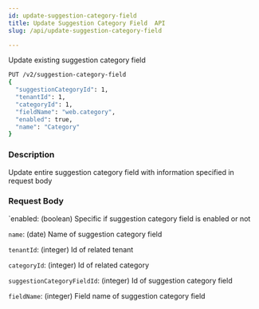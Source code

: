 ```yaml
---
id: update-suggestion-category-field
title: Update Suggestion Category Field  API
slug: /api/update-suggestion-category-field

---
```


Update existing suggestion category field

```bash
PUT /v2/suggestion-category-field
{
  "suggestionCategoryId": 1,
  "tenantId": 1,
  "categoryId": 1,
  "fieldName": "web.category",
  "enabled": true,
  "name": "Category"
}
```

### Description

Update entire suggestion category field with information specified in request body

### Request Body

`enabled: (boolean) Specific if suggestion category field is enabled or not

`name`: (date) Name of suggestion category field

`tenantId`: (integer) Id of related tenant

`categoryId`: (integer) Id of related category

`suggestionCategoryFieldId`: (integer) Id of suggestion category field

`fieldName`: (integer) Field name of suggestion category field
